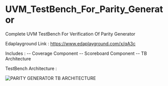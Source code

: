# UVM_TestBench_For_Parity_Generator
Complete UVM TestBench For Verification Of Parity Generator


Edaplayground Link : https://www.edaplayground.com/x/qA3c


Includes : 
-- Coverage Component
-- Scoreboard Component
-- TB Architecture


TestBench Architecture : 

![PARITY GENERATOR TB ARCHITECTURE](https://user-images.githubusercontent.com/82656806/121764380-03be4700-cb61-11eb-8b65-a96121b833c9.png)

